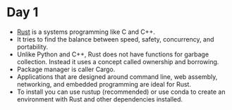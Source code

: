# Day 1
- [Rust](https://rust-lang.org) is a systems programming like C and C++.
- It tries to find the balance between speed, safety, concurrency, and portability.
- Unlike Python and C++, Rust does not have functions for garbage collection. Instead it uses a concept called ownership and borrowing.
- Package manager is caller Cargo.
- Applications that are designed around command line, web assembly, networking, and embedded programming are ideal for Rust.
- To install you can use rustup (recommended) or use conda to create an environment with Rust and other dependencies installed.
